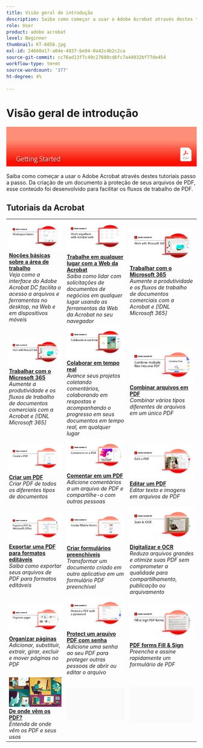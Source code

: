 ```yaml
---
title: Visão geral de introdução
description: Saiba como começar a usar o Adobe Acrobat através destes tutoriais passo a passo breves (1-2 min)
role: User
product: adobe acrobat
level: Beginner
thumbnail: KT-6856.jpg
exl-id: 24660a17-a04e-4937-be94-0a42c4b2c2ca
source-git-commit: cc76ad13f7c49c27600cd6fc7a44032bf77de454
workflow-type: tm+mt
source-wordcount: '377'
ht-degree: 4%

---
```


# Visão geral de introdução

![Imagem de Introdução do Acrobat](../assets/Hero-GettingStarted.png)

Saiba como começar a usar o Adobe Acrobat através destes tutoriais passo a passo. Da criação de um documento à proteção de seus arquivos de PDF, esse conteúdo foi desenvolvido para facilitar os fluxos de trabalho de PDF.

## Tutoriais da Acrobat

<table style="table-layout:fixed">
<tr>
  <td>
    <a href="get-to-know-the-acrobat-dc-interface.md">
      <img alt="Noções básicas sobre a área de trabalho" src="../assets/Workspace_1280.png" />
    </a>
    <div>
    <a href="get-to-know-the-acrobat-dc-interface.md"><strong>Noções básicas sobre a área de trabalho</strong></a>
    </div>
    <em>Veja como a interface do Adobe Acrobat DC facilita o acesso a arquivos e ferramentas no desktop, na Web e em dispositivos móveis</em>
    <br>
  </td>
  <td>
    <a href="acrobatweb.md">
      <img alt="Trabalhe em qualquer lugar com a Web da Acrobat" src="../assets/Acrobatweb_1280.png" />
    </a>
    <div>
    <a href="acrobatweb.md"><strong>Trabalhe em qualquer lugar com a Web da Acrobat</strong></a>
    </div>
    <em>Saiba como lidar com solicitações de documentos de negócios em qualquer lugar usando as ferramentas da Web da Acrobat no seu navegador</em>
    <br>
  </td>
  <td>
    <a href="../integrate/integrate-overview.md#microsoft">
      <img alt="Trabalhar com o Microsoft 365" src="../assets/WorkMicrosoft365_1280.png" />
    </a>
    <div>
     <a href="../integrate/integrate-overview.md#microsoft"><strong>Trabalhar com o Microsoft 365</strong></a>
    </div>
    <em>Aumente a produtividade e os fluxos de trabalho de documentos comerciais com a Acrobat e [!DNL Microsoft 365]</em>
    <br>
  </td>
</tr>
<tr>
   <td>
    <a href="../integrate/integrate-overview.md#microsoft">
      <img alt="Trabalhar com o Microsoft 365" src="../assets/WorkMicrosoft365_1280.png" />
    </a>
    <div>
     <a href="../integrate/integrate-overview.md#microsoft"><strong>Trabalhar com o Microsoft 365</strong></a>
    </div>
    <em>Aumente a produtividade e os fluxos de trabalho de documentos comerciais com a Acrobat e [!DNL Microsoft 365]</em>
    <br>
  </td>
  <td>
    <a href="collaborate.md">
      <img alt="Colaborar em tempo real" src="../assets/Collaborate_1280.png" />
    </a>
    <div>
     <a href="collaborate.md"><strong>Colaborar em tempo real</strong></a>
    </div>
    <em>Avance seus projetos coletando comentários, colaborando em respostas e acompanhando o progresso em seus documentos em tempo real, em qualquer lugar</em>
    <br>
  </td>
  <td>
    <a href="combine-to-pdf.md">
      <img alt="Combine Files para PDF" src="../assets/Combine.jpg" />
    </a>
    <div>
     <a href="combine-to-pdf.md"><strong>Combinar arquivos em PDF</strong></a>
    </div>
    <em>Combinar vários tipos diferentes de arquivos em um único PDF</em>
    <br>
  </td>
</tr>
<tr>
  <td>
    <a href="create-pdf.md">
      <img alt="Criar arquivos PDF" src="../assets/Create.jpg" />
    </a>
    <div>
    <a href="create-pdf.md"><strong>Criar um PDF</strong></a>
    </div>
    <em>Criar PDF de todos os diferentes tipos de documentos</em>
    <br>
  </td>
 <td>
    <a href="comment-on-pdf-files.md">
      <img alt="Comentar em arquivos PDF no Acrobat DC" src="../assets/Comment.jpg" />
    </a>
    <div>
    <a href="comment-on-pdf-files.md"><strong>Comentar em um PDF</strong></a>
    </div>
    <em>Adicione comentários a um arquivo de PDF e compartilhe-o com outras pessoas</em>
    <br>
  </td>
  <td>
    <a href="edit-pdf.md">
      <img alt="Editar um PDF no Acrobat DC" src="../assets/Edit.jpg" />
    </a>
    <div>
    <a href="edit-pdf.md"><strong>Editar um PDF</strong></a>
    </div>
    <em>Editar texto e imagens em arquivos de PDF</em>
    <br>
  </td>
</tr>
<tr>
  <td>
    <a href="export-pdf.md">
      <img alt="Exportar uma PDF para formatos editáveis" src="../assets/Export.jpg" />
    </a>
    <div>
    <a href="export-pdf.md"><strong>Exportar uma PDF para formatos editáveis</strong></a>
    </div>
    <em>Saiba como exportar seus arquivos de PDF para formatos editáveis</em>
    <br>
  </td>
  <td>
    <a href="create-fillable-forms.md">
      <img alt="Criar formulários preenchíveis" src="../assets/Form_1280.png" />
    </a>
    <div>
    <a href="create-fillable-forms.md"><strong>Criar formulários preenchíveis</strong></a>
    </div>
    <em>Transformar um documento criado em outro aplicativo em um formulário PDF preenchível</em>
    <br>
  </td>
  <td>
    <a href="scan-and-ocr.md">
      <img alt="Digitalizar e OCR" src="../assets/Scan.jpg" />
    </a>
    <div>
    <a href="scan-and-ocr.md"><strong>Digitalizar e OCR</strong></a>
    </div>
    <em>Reduza arquivos grandes e otimize suas PDF sem comprometer a qualidade para compartilhamento, publicação ou arquivamento</em>
    <br>
  </td>
</tr>
<tr>
 <td>
    <a href="organize.md">
      <img alt="Organizar páginas" src="../assets/Organize.jpg" />
    </a>
    <div>
    <a href="organize.md"><strong>Organizar páginas</strong></a>
    </div>
    <em>Adicionar, substituir, extrair, girar, excluir e mover páginas no PDF</em>
    <br>
  </td>
  <td>
    <a href="password-protect.md">
      <img alt="Protect um arquivo PDF com senha" src="../assets/Protect.jpg" />
    </a>
    <div>
    <a href="password-protect.md"><strong>Protect um arquivo PDF com senha</strong></a>
    </div>
    <em>Adicione uma senha ao seu PDF para proteger outras pessoas de abrir ou editar o arquivo</em>
    <br>
  </td>
  <td>
    <a href="fill-and-sign.md">
      <img alt="Preencher e assinar um formulário de PDF" src="../assets/FillSign_1280.png" />
    </a>
    <div>
    <a href="fill-and-sign.md"><strong>PDF forms Fill &amp; Sign</strong></a>
    </div>
    <em>Preencha e assine rapidamente um formulário de PDF</em>
    <br>
  </td>
</tr>
<tr>
  <td>
    <a href="where-do-pdfs-come-from.md">
      <img alt="De onde vêm os PDF?" src="../assets/WherePDFs.jpg" />
    </a>
    <div>
    <a href="where-do-pdfs-come-from.md"><strong>De onde vêm os PDF?</strong></a>
    </div>
    <em>Entenda de onde vêm os PDF e seus usos</em>
    <br>
  </td>
  <td>
   <img alt="Espaçador" src="../assets/Grayspacer.png" />
    <div>
    <br>
  </td>
  <td>
   <img alt="Espaçador" src="../assets/Grayspacer.png" />
    <div>
    <br>
  </td>
</tr>
</table>
